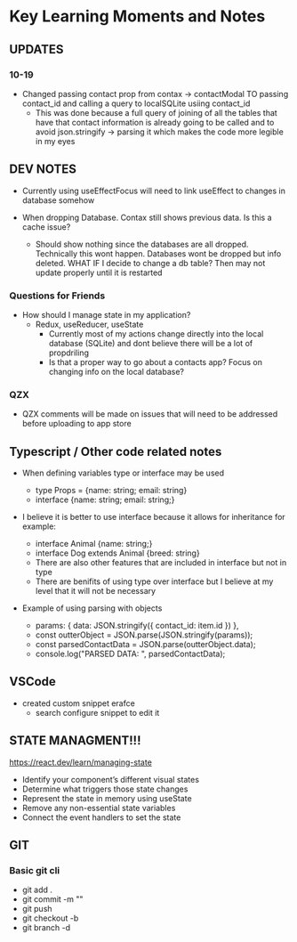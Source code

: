 # Key Learning Moments and Notes

## UPDATES

### 10-19

- Changed passing contact prop from contax -> contactModal TO passing contact_id and calling a query to localSQLite usiing contact_id
  - This was done because a full query of joining of all the tables that have that contact information is already going to be called and to avoid json.stringify -> parsing it which makes the code more legible in my eyes

## DEV NOTES

- Currently using useEffectFocus will need to link useEffect to changes in database somehow

- When dropping Database. Contax still shows previous data. Is this a cache issue?
  - Should show nothing since the databases are all dropped. Technically this wont happen. Databases wont be dropped but info deleted. WHAT IF I decide to change a db table? Then may not update properly until it is restarted

### Questions for Friends

- How should I manage state in my application?
  - Redux, useReducer, useState
    - Currently most of my actions change directly into the local database (SQLite) and dont believe there will be a lot of propdriling
    - Is that a proper way to go about a contacts app? Focus on changing info on the local database?

### QZX

- QZX comments will be made on issues that will need to be addressed before uploading to app store

## Typescript / Other code related notes

- When defining variables type or interface may be used

  - type Props = {name: string; email: string}
  - interface {name: string; email: string;}

- I believe it is better to use interface because it allows for inheritance for example:

  - interface Animal {name: string;}
  - interface Dog extends Animal {breed: string}
  - There are also other features that are included in interface but not in type
  - There are benifits of using type over interface but I believe at my level that it will not be necessary

- Example of using parsing with objects
  - params: { data: JSON.stringify({ contact_id: item.id }) },
  - const outterObject = JSON.parse(JSON.stringify(params));
  - const parsedContactData = JSON.parse(outterObject.data);
  - console.log("PARSED DATA: ", parsedContactData);

## VSCode

- created custom snippet erafce
  - search configure snippet to edit it

## STATE MANAGMENT!!!

https://react.dev/learn/managing-state

- Identify your component’s different visual states
- Determine what triggers those state changes
- Represent the state in memory using useState
- Remove any non-essential state variables
- Connect the event handlers to set the state

## GIT

### Basic git cli

- git add .
- git commit -m "<Git Message>"
- git push
- git checkout -b <Branch Name>
- git branch -d <Branch to Delete>

